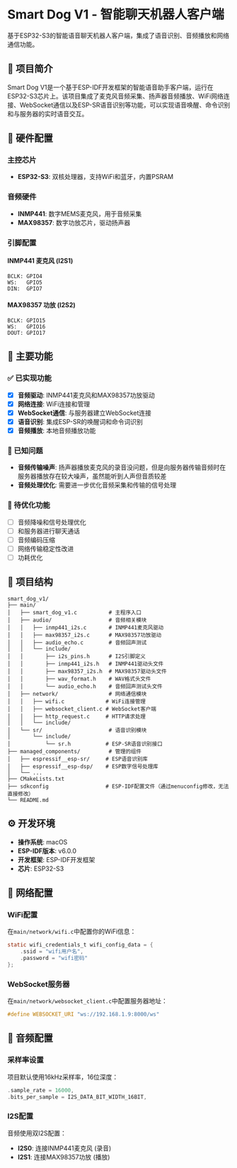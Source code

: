 # Smart Dog V1 - 智能聊天机器人客户端

基于ESP32-S3的智能语音聊天机器人客户端，集成了语音识别、音频播放和网络通信功能。

## 📖 项目简介

Smart Dog V1是一个基于ESP-IDF开发框架的智能语音助手客户端，运行在ESP32-S3芯片上。该项目集成了麦克风音频采集、扬声器音频播放、WiFi网络连接、WebSocket通信以及ESP-SR语音识别等功能，可以实现语音唤醒、命令识别和与服务器的实时语音交互。

## 🔧 硬件配置

### 主控芯片
- **ESP32-S3**: 双核处理器，支持WiFi和蓝牙，内置PSRAM

### 音频硬件
- **INMP441**: 数字MEMS麦克风，用于音频采集
- **MAX98357**: 数字功放芯片，驱动扬声器

### 引脚配置

#### INMP441 麦克风 (I2S1)
```
BCLK: GPIO4
WS:   GPIO5  
DIN:  GPIO7
```

#### MAX98357 功放 (I2S2)
```
BCLK: GPIO15
WS:   GPIO16
DOUT: GPIO17
```

## 🚀 主要功能

### ✅ 已实现功能
- [x] **音频驱动**: INMP441麦克风和MAX98357功放驱动
- [x] **网络连接**: WiFi连接和管理
- [x] **WebSocket通信**: 与服务器建立WebSocket连接
- [x] **语音识别**: 集成ESP-SR的唤醒词和命令词识别
- [x] **音频播放**: 本地音频播放功能

### 🔧 已知问题
- **音频传输噪声**: 扬声器播放麦克风的录音没问题，但是向服务器传输音频时在服务器播放存在较大噪声，虽然能听到人声但音质较差
- **音频处理优化**: 需要进一步优化音频采集和传输的信号处理

### 🎯 待优化功能
- [ ] 音频降噪和信号处理优化
- [ ] 和服务器进行聊天通话
- [ ] 音频编码压缩
- [ ] 网络传输稳定性改进
- [ ] 功耗优化

## 📁 项目结构

```
smart_dog_v1/
├── main/
│   ├── smart_dog_v1.c          # 主程序入口
│   ├── audio/                  # 音频相关模块
│   │   ├── inmp441_i2s.c       # INMP441麦克风驱动
│   │   ├── max98357_i2s.c      # MAX98357功放驱动
│   │   ├── audio_echo.c        # 音频回声测试
│   │   └── include/
│   │       ├── i2s_pins.h      # I2S引脚定义
│   │       ├── inmp441_i2s.h   # INMP441驱动头文件
│   │       ├── max98357_i2s.h  # MAX98357驱动头文件
│   │       ├── wav_format.h    # WAV格式头文件
│   │       └── audio_echo.h    # 音频回声测试头文件
│   ├── network/                # 网络通信模块
│   │   ├── wifi.c             # WiFi连接管理
│   │   ├── websocket_client.c # WebSocket客户端
│   │   ├── http_request.c     # HTTP请求处理
│   │   └── include/
│   └── sr/                     # 语音识别模块
│       └── include/
│           └── sr.h           # ESP-SR语音识别接口
├── managed_components/         # 管理的组件
│   ├── espressif__esp-sr/     # ESP语音识别库
│   ├── espressif__esp-dsp/    # ESP数字信号处理库
│   └── ...
├── CMakeLists.txt
├── sdkconfig                  # ESP-IDF配置文件（通过menuconfig修改，无法直接修改）
└── README.md
```

## ⚙️ 开发环境

- **操作系统**: macOS
- **ESP-IDF版本**: v6.0.0
- **开发框架**: ESP-IDF开发框架
- **芯片**: ESP32-S3


## 📡 网络配置

### WiFi配置
在`main/network/wifi.c`中配置你的WiFi信息：
```c
static wifi_credentials_t wifi_config_data = {
    .ssid = "wifi用户名",
    .password = "wifi密码"
};
```

### WebSocket服务器
在`main/network/websocket_client.c`中配置服务器地址：
```c
#define WEBSOCKET_URI "ws://192.168.1.9:8000/ws"
```

## 🎵 音频配置

### 采样率设置
项目默认使用16kHz采样率，16位深度：
```c
.sample_rate = 16000,
.bits_per_sample = I2S_DATA_BIT_WIDTH_16BIT,
```

### I2S配置
音频使用双I2S配置：
- **I2S0**: 连接INMP441麦克风 (录音)
- **I2S1**: 连接MAX98357功放 (播放)